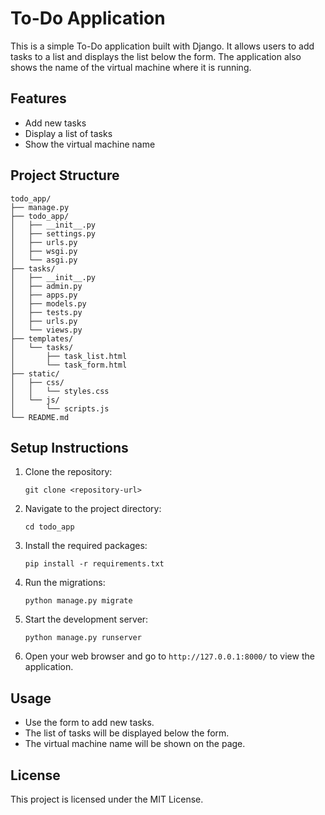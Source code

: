 # To-Do Application

This is a simple To-Do application built with Django. It allows users to add tasks to a list and displays the list below the form. The application also shows the name of the virtual machine where it is running.

## Features

- Add new tasks
- Display a list of tasks
- Show the virtual machine name

## Project Structure

```
todo_app/
├── manage.py
├── todo_app/
│   ├── __init__.py
│   ├── settings.py
│   ├── urls.py
│   ├── wsgi.py
│   └── asgi.py
├── tasks/
│   ├── __init__.py
│   ├── admin.py
│   ├── apps.py
│   ├── models.py
│   ├── tests.py
│   ├── urls.py
│   └── views.py
├── templates/
│   └── tasks/
│       ├── task_list.html
│       └── task_form.html
├── static/
│   ├── css/
│   │   └── styles.css
│   └── js/
│       └── scripts.js
└── README.md
```

## Setup Instructions

1. Clone the repository:
   ```
   git clone <repository-url>
   ```

2. Navigate to the project directory:
   ```
   cd todo_app
   ```

3. Install the required packages:
   ```
   pip install -r requirements.txt
   ```

4. Run the migrations:
   ```
   python manage.py migrate
   ```

5. Start the development server:
   ```
   python manage.py runserver
   ```

6. Open your web browser and go to `http://127.0.0.1:8000/` to view the application.

## Usage

- Use the form to add new tasks.
- The list of tasks will be displayed below the form.
- The virtual machine name will be shown on the page.

## License

This project is licensed under the MIT License.